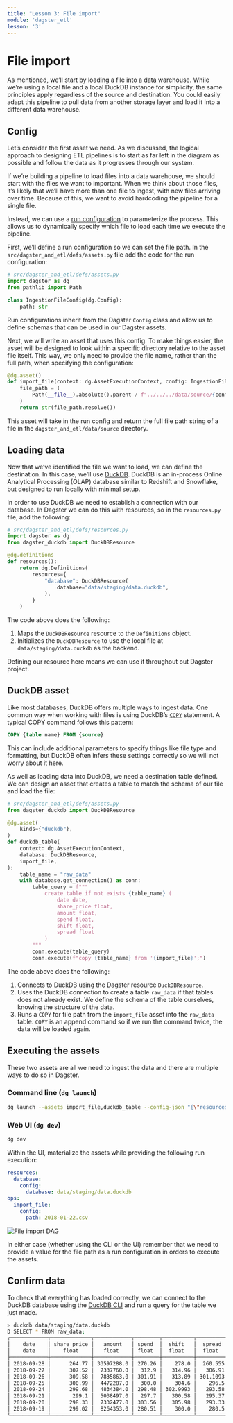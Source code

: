 ```yaml
---
title: "Lesson 3: File import"
module: 'dagster_etl'
lesson: '3'
---
```


# File import

As mentioned, we’ll start by loading a file into a data warehouse. While we’re using a local file and a local DuckDB instance for simplicity, the same principles apply regardless of the source and destination. You could easily adapt this pipeline to pull data from another storage layer and load it into a different data warehouse.

## Config

Let’s consider the first asset we need. As we discussed, the logical approach to designing ETL pipelines is to start as far left in the diagram as possible and follow the data as it progresses through our system.

If we’re building a pipeline to load files into a data warehouse, we should start with the files we want to important. When we think about those files, it’s likely that we’ll have more than one file to ingest, with new files arriving over time. Because of this, we want to avoid hardcoding the pipeline for a single file.

Instead, we can use a [run configuration](https://docs.dagster.io/guides/operate/configuration/run-configuration) to parameterize the process. This allows us to dynamically specify which file to load each time we execute the pipeline.

First, we’ll define a run configuration so we can set the file path. In the `src/dagster_and_etl/defs/assets.py` file add the code for the run configuration:

```python
# src/dagster_and_etl/defs/assets.py
import dagster as dg
from pathlib import Path

class IngestionFileConfig(dg.Config):
    path: str
```

Run configurations inherit from the Dagster `Config` class and allow us to define schemas that can be used in our Dagster assets.

Next, we will write an asset that uses this config. To make things easier, the asset will be designed to look within a specific directory relative to the asset file itself. This way, we only need to provide the file name, rather than the full path, when specifying the configuration:

```python
@dg.asset()
def import_file(context: dg.AssetExecutionContext, config: IngestionFileConfig) -> str:
    file_path = (
        Path(__file__).absolute().parent / f"../../../data/source/{config.path}"
    )
    return str(file_path.resolve())
```

This asset will take in the run config and return the full file path string of a file in the `dagster_and_etl/data/source` directory.

## Loading data

Now that we’ve identified the file we want to load, we can define the destination. In this case, we’ll use [DuckDB](https://duckdb.org/). DuckDB is an in-process Online Analytical Processing (OLAP) database similar to Redshift and Snowflake, but designed to run locally with minimal setup.

In order to use DuckDB we need to establish a connection with our database. In Dagster we can do this with resources, so in the `resources.py` file, add the following:

```python
# src/dagster_and_etl/defs/resources.py
import dagster as dg
from dagster_duckdb import DuckDBResource

@dg.definitions
def resources():
    return dg.Definitions(
        resources={
            "database": DuckDBResource(
                database="data/staging/data.duckdb",
            ),
        }
    )
```

The code above does the following:
1. Maps the `DuckDBResource` resource to the `Definitions` object.
2. Initializes the `DuckDBResource` to use the local file at `data/staging/data.duckdb` as the backend.

Defining our resource here means we can use it throughout out Dagster project.

## DuckDB asset

Like most databases, DuckDB offers multiple ways to ingest data. One common way when working with files is using DuckDB’s [`COPY`](https://duckdb.org/docs/stable/sql/statements/copy.html) statement. A typical COPY command follows this pattern:

```sql
COPY {table name} FROM {source}
```

This can include additional parameters to specify things like file type and formatting, but DuckDB often infers these settings correctly so we will not worry about it here.

As well as loading data into DuckDB, we need a destination table defined. We can design an asset that creates a table to match the schema of our file and load the file:

```python
# src/dagster_and_etl/defs/assets.py
from dagster_duckdb import DuckDBResource

@dg.asset(
    kinds={"duckdb"},
)
def duckdb_table(
    context: dg.AssetExecutionContext,
    database: DuckDBResource,
    import_file,
):
    table_name = "raw_data"
    with database.get_connection() as conn:
        table_query = f"""
            create table if not exists {table_name} (
                date date,
                share_price float,
                amount float,
                spend float,
                shift float,
                spread float
            ) 
        """
        conn.execute(table_query)
        conn.execute(f"copy {table_name} from '{import_file}';")
```

The code above does the following:

1. Connects to DuckDB using the Dagster resource `DuckDBResource`.
2. Uses the DuckDB connection to create a table `raw_data` if that tables does not already exist. We define the schema of the table ourselves, knowing the structure of the data.
3. Runs a `COPY` for file path from the `import_file` asset into the `raw_data` table. `COPY` is an append command so if we run the command twice, the data will be loaded again.

## Executing the assets

These two assets are all we need to ingest the data and there are multiple ways to do so in Dagster.

### Command line (`dg launch`)

```bash
dg launch --assets import_file,duckdb_table --config-json "{\"resources\": {\"database\": {\"config\": {\"database\": \"data/staging/data.duckdb\"}}}, \"ops\": {\"import_file\": {\"config\": {\"path\": \"2018-01-22.csv\"}}}}"
```
### Web UI (`dg dev`)

```bash
dg dev
```

Within the UI, materialize the assets while providing the following run execution:

```yaml
resources:
  database:
    config:
      database: data/staging/data.duckdb
ops:
  import_file:
    config:
      path: 2018-01-22.csv
```

![File import DAG](/images/dagster-etl/lesson-3/file-import-dag.png)

In either case (whether using the CLI or the UI) remember that we need to provide a value for the file path as a run configuration in orders to execute the assets.

## Confirm data

To check that everything has loaded correctly, we can connect to the DuckDB database using the [DuckDB CLI](https://duckdb.org/docs/stable/clients/cli/overview.html) and run a query for the table we just made.

```bash
> duckdb data/staging/data.duckdb
D SELECT * FROM raw_data;
┌────────────┬─────────────┬────────────┬────────┬──────────┬──────────┐
│    date    │ share_price │   amount   │ spend  │  shift   │  spread  │
│    date    │    float    │   float    │ float  │  float   │  float   │
├────────────┼─────────────┼────────────┼────────┼──────────┼──────────┤
│ 2018-09-28 │      264.77 │ 33597288.0 │ 270.26 │    278.0 │  260.555 │
│ 2018-09-27 │      307.52 │  7337760.0 │  312.9 │   314.96 │   306.91 │
│ 2018-09-26 │      309.58 │  7835863.0 │ 301.91 │   313.89 │ 301.1093 │
│ 2018-09-25 │      300.99 │  4472287.0 │  300.0 │    304.6 │    296.5 │
│ 2018-09-24 │      299.68 │  4834384.0 │ 298.48 │ 302.9993 │   293.58 │
│ 2018-09-21 │       299.1 │  5038497.0 │  297.7 │   300.58 │   295.37 │
│ 2018-09-20 │      298.33 │  7332477.0 │ 303.56 │   305.98 │   293.33 │
│ 2018-09-19 │      299.02 │  8264353.0 │ 280.51 │    300.0 │    280.5 │
└────────────┴─────────────┴────────────┴────────┴──────────┴──────────┘
```
